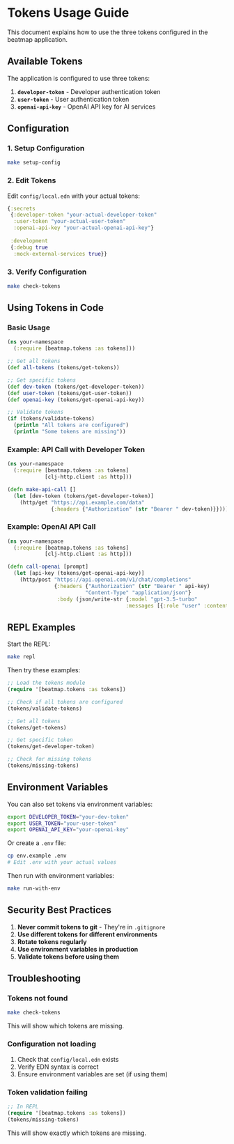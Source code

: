 # Tokens Usage Guide

This document explains how to use the three tokens configured in the beatmap application.

## Available Tokens

The application is configured to use three tokens:

1. **`developer-token`** - Developer authentication token
2. **`user-token`** - User authentication token  
3. **`openai-api-key`** - OpenAI API key for AI services

## Configuration

### 1. Setup Configuration

```bash
make setup-config
```

### 2. Edit Tokens

Edit `config/local.edn` with your actual tokens:

```clojure
{:secrets
 {:developer-token "your-actual-developer-token"
  :user-token "your-actual-user-token"
  :openai-api-key "your-actual-openai-api-key"}
 
 :development
 {:debug true
  :mock-external-services true}}
```

### 3. Verify Configuration

```bash
make check-tokens
```

## Using Tokens in Code

### Basic Usage

```clojure
(ns your-namespace
  (:require [beatmap.tokens :as tokens]))

;; Get all tokens
(def all-tokens (tokens/get-tokens))

;; Get specific tokens
(def dev-token (tokens/get-developer-token))
(def user-token (tokens/get-user-token))
(def openai-key (tokens/get-openai-api-key))

;; Validate tokens
(if (tokens/validate-tokens)
  (println "All tokens are configured")
  (println "Some tokens are missing"))
```

### Example: API Call with Developer Token

```clojure
(ns your-namespace
  (:require [beatmap.tokens :as tokens]
            [clj-http.client :as http]))

(defn make-api-call []
  (let [dev-token (tokens/get-developer-token)]
    (http/get "https://api.example.com/data"
              {:headers {"Authorization" (str "Bearer " dev-token)}})))
```

### Example: OpenAI API Call

```clojure
(ns your-namespace
  (:require [beatmap.tokens :as tokens]
            [clj-http.client :as http]))

(defn call-openai [prompt]
  (let [api-key (tokens/get-openai-api-key)]
    (http/post "https://api.openai.com/v1/chat/completions"
               {:headers {"Authorization" (str "Bearer " api-key)
                         "Content-Type" "application/json"}
                :body (json/write-str {:model "gpt-3.5-turbo"
                                      :messages [{:role "user" :content prompt}]})})))
```

## REPL Examples

Start the REPL:

```bash
make repl
```

Then try these examples:

```clojure
;; Load the tokens module
(require '[beatmap.tokens :as tokens])

;; Check if all tokens are configured
(tokens/validate-tokens)

;; Get all tokens
(tokens/get-tokens)

;; Get specific token
(tokens/get-developer-token)

;; Check for missing tokens
(tokens/missing-tokens)
```

## Environment Variables

You can also set tokens via environment variables:

```bash
export DEVELOPER_TOKEN="your-dev-token"
export USER_TOKEN="your-user-token"
export OPENAI_API_KEY="your-openai-key"
```

Or create a `.env` file:

```bash
cp env.example .env
# Edit .env with your actual values
```

Then run with environment variables:

```bash
make run-with-env
```

## Security Best Practices

1. **Never commit tokens to git** - They're in `.gitignore`
2. **Use different tokens for different environments**
3. **Rotate tokens regularly**
4. **Use environment variables in production**
5. **Validate tokens before using them**

## Troubleshooting

### Tokens not found

```bash
make check-tokens
```

This will show which tokens are missing.

### Configuration not loading

1. Check that `config/local.edn` exists
2. Verify EDN syntax is correct
3. Ensure environment variables are set (if using them)

### Token validation failing

```clojure
;; In REPL
(require '[beatmap.tokens :as tokens])
(tokens/missing-tokens)
```

This will show exactly which tokens are missing. 